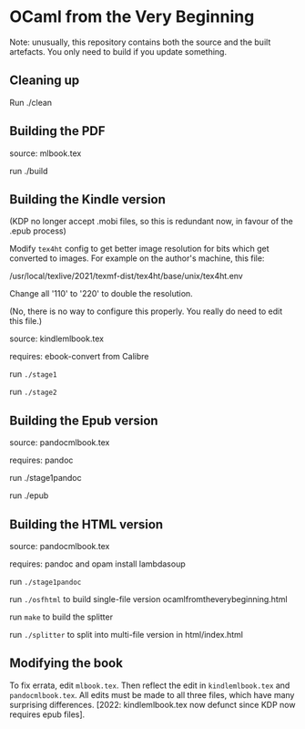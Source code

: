 OCaml from the Very Beginning
=============================

Note: unusually, this repository contains both the source and the built
artefacts. You only need to build if you update something.

Cleaning up
-----------

Run ./clean


Building the PDF
----------------

source: mlbook.tex

run ./build


Building the Kindle version
---------------------------

(KDP no longer accept .mobi files, so this is redundant now, in favour of the
.epub process)

Modify `tex4ht` config to get better image resolution for bits which get
converted to images. For example on the author's machine, this file:

/usr/local/texlive/2021/texmf-dist/tex4ht/base/unix/tex4ht.env

Change all '110' to '220' to double the resolution.

(No, there is no way to configure this properly. You really do need to edit
this file.)

source: kindlemlbook.tex

requires: ebook-convert from Calibre

run `./stage1`

run `./stage2`


Building the Epub version
-------------------------

source: pandocmlbook.tex

requires: pandoc

run ./stage1pandoc

run ./epub


Building the HTML version
-------------------------

source: pandocmlbook.tex

requires: pandoc and opam install lambdasoup

run `./stage1pandoc`

run `./osfhtml` to build single-file version ocamlfromtheverybeginning.html

run `make` to build the splitter

run `./splitter` to split into multi-file version in html/index.html


Modifying the book
------------------

To fix errata, edit `mlbook.tex`. Then reflect the edit in `kindlemlbook.tex`
and `pandocmlbook.tex`. All edits must be made to all three files, which have
many surprising differences. [2022: kindlemlbook.tex now defunct since KDP now
requires epub files].
